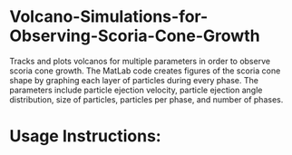# Volcano-Simulations-for-Observing-Scoria-Cone-Growth
Tracks and plots volcanos for multiple parameters in order to observe scoria cone growth. The MatLab code creates figures of the scoria cone shape by graphing each layer of particles during every phase. The parameters include particle ejection velocity, particle ejection angle distribution, size of particles, particles per phase, and number of phases.

# Usage Instructions:
